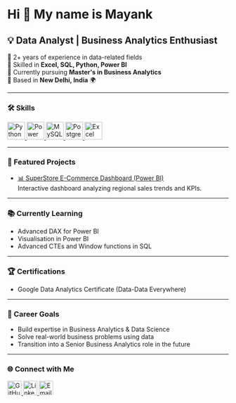 Hi 👋 My name is Mayank
============================================================

💡 Data Analyst | Business Analytics Enthusiast
------------------------------------------------------------

🔹 2+ years of experience in data-related fields  
🔹 Skilled in **Excel, SQL, Python, Power BI**  
🔹 Currently pursuing **Master's in Business Analytics**  
🔹 Based in **New Delhi, India** 🌍  

---

### 🛠️ Skills  

<p align="left">
  <a href="https://www.python.org/" target="_blank" rel="noreferrer">
    <img src="https://raw.githubusercontent.com/danielcranney/readme-generator/main/public/icons/skills/python-colored.svg" alt="Python" title="Python" width="40" height="40"/>
  </a>
  <a href="https://www.microsoft.com/en-us/power-platform/products/power-bi" target="_blank" rel="noreferrer">
    <img src="https://img.icons8.com/color/48/power-bi.png" alt="Power BI" title="Power BI" width="40" height="40"/>
  </a>
  <a href="https://www.mysql.com/" target="_blank" rel="noreferrer">
    <img src="https://raw.githubusercontent.com/danielcranney/readme-generator/main/public/icons/skills/mysql-colored.svg" alt="MySQL" title="MySQL" width="40" height="40"/>
  </a>
  <a href="https://www.postgresql.org/" target="_blank" rel="noreferrer">
    <img src="https://raw.githubusercontent.com/danielcranney/readme-generator/main/public/icons/skills/postgresql-colored.svg" alt="PostgreSQL" title="PostgreSQL" width="40" height="40"/>
  </a>
  <a href="https://www.microsoft.com/en-us/microsoft-365/excel" target="_blank" rel="noreferrer">
    <img src="https://img.icons8.com/color/48/microsoft-excel-2019--v1.png" alt="Excel" title="Excel" width="40" height="40"/>
  </a>
</p>

---

### 🚀 Featured Projects  

- [📊 SuperStore E-Commerce Dashboard (Power BI)](https://github.com/mayankbisht9/Superstore-Ecommerce-Analysis)  
  Interactive dashboard analyzing regional sales trends and KPIs.  

---

### 📚 Currently Learning  

- Advanced DAX for Power BI  
- Visualisation in Power BI  
- Advanced CTEs and Window functions in SQL

---

### 🏆 Certifications  

- Google Data Analytics Certificate (Data-Data Everywhere)

---

### 🎯 Career Goals  

- Build expertise in Business Analytics & Data Science  
- Solve real-world business problems using data  
- Transition into a Senior Business Analytics role in the future  

---

### 🌐 Connect with Me  

<p align="left">
  <a href="https://github.com/mayankbisht9" target="_blank" rel="noreferrer">
    <picture>
      <source media="(prefers-color-scheme: dark)" srcset="https://raw.githubusercontent.com/danielcranney/readme-generator/main/public/icons/socials/github-dark.svg" />
      <source media="(prefers-color-scheme: light)" srcset="https://raw.githubusercontent.com/danielcranney/readme-generator/main/public/icons/socials/github.svg" />
      <img src="https://raw.githubusercontent.com/danielcranney/readme-generator/main/public/icons/socials/github.svg" width="32" height="32" alt="GitHub" title="GitHub" />
    </picture>
  </a>
  <a href="https://linkedin.com/in/mayank-bisht-322051234/" target="_blank" rel="noreferrer">
    <img src="https://img.icons8.com/color/48/linkedin.png" width="32" height="32" alt="LinkedIn" title="LinkedIn"/>
  </a>
  <a href="mailto:mayankbisht9891@gmail.com" target="_blank" rel="noreferrer">
    <img src="https://img.icons8.com/color/48/gmail-new.png" width="32" height="32" alt="Email" title="Email"/>
  </a>
</p>
